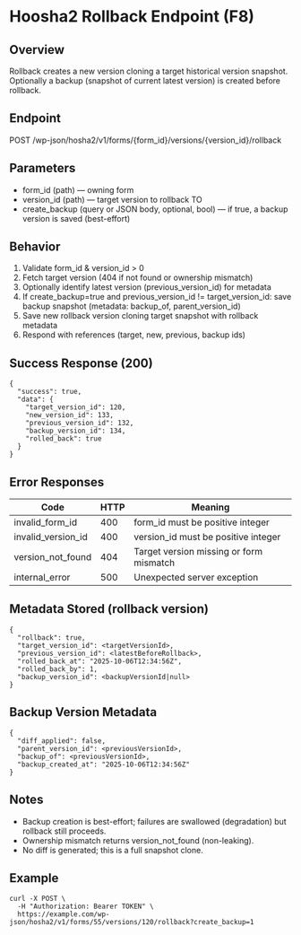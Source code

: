 # Hoosha2 Rollback Endpoint (F8)

## Overview
Rollback creates a new version cloning a target historical version snapshot. Optionally a backup (snapshot of current latest version) is created before rollback.

## Endpoint
POST /wp-json/hosha2/v1/forms/{form_id}/versions/{version_id}/rollback

## Parameters
- form_id (path) — owning form
- version_id (path) — target version to rollback TO
- create_backup (query or JSON body, optional, bool) — if true, a backup version is saved (best-effort)

## Behavior
1. Validate form_id & version_id > 0
2. Fetch target version (404 if not found or ownership mismatch)
3. Optionally identify latest version (previous_version_id) for metadata
4. If create_backup=true and previous_version_id != target_version_id: save backup snapshot (metadata: backup_of, parent_version_id)
5. Save new rollback version cloning target snapshot with rollback metadata
6. Respond with references (target, new, previous, backup ids)

## Success Response (200)
```
{
  "success": true,
  "data": {
    "target_version_id": 120,
    "new_version_id": 133,
    "previous_version_id": 132,
    "backup_version_id": 134,
    "rolled_back": true
  }
}
```

## Error Responses
| Code | HTTP | Meaning |
|------|------|---------|
| invalid_form_id | 400 | form_id must be positive integer |
| invalid_version_id | 400 | version_id must be positive integer |
| version_not_found | 404 | Target version missing or form mismatch |
| internal_error | 500 | Unexpected server exception |

## Metadata Stored (rollback version)
```
{
  "rollback": true,
  "target_version_id": <targetVersionId>,
  "previous_version_id": <latestBeforeRollback>,
  "rolled_back_at": "2025-10-06T12:34:56Z",
  "rolled_back_by": 1,
  "backup_version_id": <backupVersionId|null>
}
```

## Backup Version Metadata
```
{
  "diff_applied": false,
  "parent_version_id": <previousVersionId>,
  "backup_of": <previousVersionId>,
  "backup_created_at": "2025-10-06T12:34:56Z"
}
```

## Notes
- Backup creation is best-effort; failures are swallowed (degradation) but rollback still proceeds.
- Ownership mismatch returns version_not_found (non-leaking).
- No diff is generated; this is a full snapshot clone.

## Example
```
curl -X POST \
  -H "Authorization: Bearer TOKEN" \
  https://example.com/wp-json/hosha2/v1/forms/55/versions/120/rollback?create_backup=1
```
